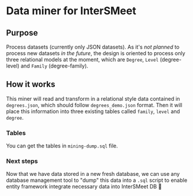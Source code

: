 # Data miner for InterSMeet

## Purpose

Process datasets (currently only JSON datasets).
As it's *not planned* to process new datasets *in the future*, the design is oriented to process only three relational models at the moment, which are `Degree`, `Level` (degree-level) and `Family` (degree-family).

## How it works

This miner will read and transform in a relational style data contained in `degrees.json`, which should follow `degrees_demo.json` format.
Then it will place this information into three existing tables called `family`, `level` and `degree`.

### Tables

You can get the tables in `mining-dump.sql` file.

### Next steps

Now that we have data stored in a new fresh database, we can use any database management tool to "dump" this data into a `.sql` script to enable entity framework integrate necessary data into InterSMeet DB :rocket: